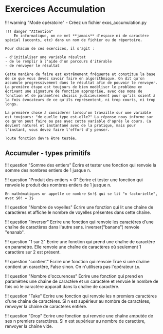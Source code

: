 # Exercices Accumulation

!!! warning "Mode opératoire"
    - Créez un fichier exos_accumulation.py

    !!! danger "Attention"
        En informatique, on ne met **jamais** d'espace ni de caractère spécial (accents, etc) dans un nom de fichier ou de répertoire.

    Pour chacun de ces exercices, il s'agit :
    
    - d'initialiser une variable résultat
    - de le remplir à l'aide d'un parcours d'itérable
    - de renvoyer le résultat

    Cette manière de faire est extrêmement fréquente et constitue la base de ce que vous devez savoir faire en algorithmique. On dit qu'on accumule progressivement dans le résultat afin de pouvoir le renvoyer.
    La première étape est toujours de bien modéliser le problème en écrivant une signature de fonction appropriée, avec des noms de fonction et de paramètres choisis judicieusement pour qu'ils soient à la fois évocateurs de ce qu'ils représentent, ni trop courts, ni trop longs.

    La première chose à considérer lorsqu'on travaille sur une variable est toujours: "de quelle type est-elle?" La réponse nous informe sur ce qu'on peut faire ou pas avec cette variable d'après le cours. Ca devient naturel et instantané avec de la pratique, mais pour l'instant, vous devez faire l'effort d'y penser.

    Toute fonction devra être testée.

## Accumuler - types primitifs

!!! question "Somme des entiers" 
    Écrire et tester une fonction qui renvoie la somme des nombres entiers de 1 jusque n.

!!! question "Produit des entiers > 0" 
    Écrire et tester une fonction qui renvoie le produit des nombres entiers de 1 jusque n.

    En mathématiques on appelle ce nombre $n!$ qui se lit "n factorielle", avec $0! = 1$

!!! question "Nombre de voyelles"
    Écrire une fonction qui lit une chaîne de caractères et affiche le nombre de voyelles présentes dans cette chaîne.

!!! question "Inverser"
    Ecrire une fonction qui renvoie les caractères d'une chaîne de caractères dans l'autre sens. inverser("banane") renvoie "enanab".

!!! question "1 sur 2"
    Ecrire une fonction qui prend une chaîne de caractère en paramètre. Elle renvoie une chaîne de caractères où seulement 1 caractère sur 2 est présent.

!!! question "contient"
    Ecrire une fonction qui renvoie True si une chaîne contient un caractère, False sinon. On n'utilisera pas l'opérateur `in`.

!!! question "Nombre d'occurences"
    Écrire une fonction qui prend en paramètres une chaîne de caractère et un caractère et renvoie le nombre de fois où le caractère apparaît dans la chaîne de caractère.

!!! question "Take"
    Ecrire une fonction qui renvoie les n premiers caractères d'une chaîne de caractères. Si n est supérieur au nombre de caractères, renvoyer la chaîne de caractères entière.

!!! question "Drop"
    Ecrire une fonction qui renvoie une chaîne amputée de ses n premiers caractères. Si n est supérieur au nombre de caractère, renvoyer la chaîne vide.

